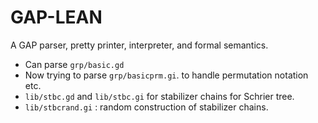 # GAP-LEAN

A GAP parser, pretty printer, interpreter, and formal semantics. 

- Can parse `grp/basic.gd`
- Now trying to parse `grp/basicprm.gi`. to handle permutation notation etc.
- `lib/stbc.gd` and `lib/stbc.gi` for stabilizer chains for Schrier tree.
- `lib/stbcrand.gi` : random construction of stabilizer chains.

